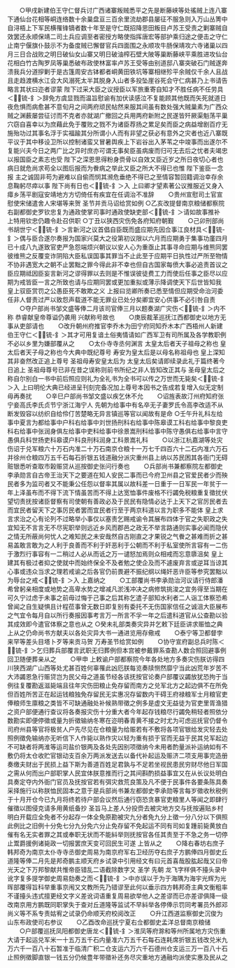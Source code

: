 <!-- { "loadSidebar": true } -->
　　○甲戌新建伯王守仁督兵讨广西诸寨叛贼悉平之先是断藤峡等处徭贼上连八寨下通仙台花相等峒连络数十余巢盘亘三百余里流劫郡县屡征不服急则入万山丛箐中自浔梧上下军民横罹锋镝者数十年至是守仁既招降思田叛目卢苏王受责之剿寨贼自效罢还永顺保靖二司土兵应调至者密授方略使指挥唐宏等部护乘归途之便击之守仁止南宁偃旗仆鼓示不为备度贼已懈督官兵四面围之永顺攻牛肠保靖攻六寺诸巢以四月三日合战败之明日破仙女山寨又明日破油榨石壁大陂等巢断藤峡平乘胜进攻仙台花相白竹古陶罗凤等巢悉破布政使林富率卢苏王受等由别道邸八寨突破石门贼遂奔溃我兵分道摉剿于是古篷周安古钵都者峒黄田铁坑等寨相继殄平余贼仅千余人且战且走趋渡横水江会大风溺死太半其脱身入山者多投坠崖谷死会守仁病甚乃上书请告略言其状曰迩者谬蒙  陛下过采大臣之议授臣以军旅重寄自知才不胜任病不任劳具＜锍-釒＞辞免方虞显戮而温旨慰谕有加伏读感泣不复能顾其他既而矢死就道日夜危惧而病愈甚不意旬月之间两府顽民帖然来服其间虽有数处强大贼巢素为广西众贼之渊薮屡尝征讨而不克者亦就湖广撤回之兵用两府新附之民遂皆歼厥渠魁荡平巢穴窃自喜幸以为庶藉此免于覆败之戮不为诸臣荐扬之累足矣而臣之病益增剧百疗无施殆功过其事名浮于实福踰其分所谓小人而有非望之获必有意外之灾者也近八寨既平议于其中移设卫所以控制诸蛮又冒暑舆疾上下岩谷出入茅苇之中竣事而出遂尔不复能兴夫今日之两广比之异时庶亦可谓无事矣臣虽病废而归可无去后之忧者夫竭忠以报国臣之素志也受  陛下之深恩思得粉身赍骨以自效又臣近岁之所日夜切心者也病日就危尚求苟全以图后报而为餋病之举此又臣之所大不得已也惟  陛下鉴臣一念报  主之诚固非苟为避难以自偷而悯其濒危垂绝不得已之至情容暂回籍调治幸存余息鞠躬尽瘁以事  陛下尚有日也＜锍-釒＞入  上曰卿才望素著公议推服近又身入瘴乡荡平剧寇安靖地方方切倚任有疾宜在任调治不准辞
　　○贵州宣慰司土官宣慰使宋储遣舍人宋堪等来贺  圣节并贡马诏给赏如例
○乙亥改提督南京粮储都察院右副都御史罗钦忠复为通政使掌司事时通政使缺吏部＜锍-釒＞请如故事推补  上特用钦忠仍趣令赴召供职
○丁丑以狭西灾伤免各府知府朝觐
　　○己卯刑部尚书胡世宁＜锍-釒＞言新河之议首倡自臣既而盛应期先因佥事江良材具＜锍-釒＞偶与臣合遂尔奏报为国家兴莫大之役第初议限以六月而应期勇于集事功廑四月已十成八九遂致官吏严急怨端烦兴朝议以安人心为重亟止其事寻命应期与维熊同罢彼维熊之反覆变诈阴陷大臣私误国事其罪当不止此至于应期平日执性过严所至物情不协非遇宽大之朝不止罢黜之罪今得此非不幸也但自古国家每偾大事必追责首议之臣应期祗因臣妄言新河之谬得罪以去则是不惟误彼徒费工力而使后任事之臣尽以应期为戒皆臣一言之所致也请与应期同罢或更加重拟或薄示降调使天下后世皆知我  皇上驭臣赏罚之公愚臣死不敢欺之义  上报曰览卿所奏已悉至情但应期受命治河委任非人督责过严以致怨声载道不能无罪业已处分矣卿宜安心供事不必引咎自责
　　○夺户部尚书邹文盛等俸二月该司官俸三月以题奏湖广灾伤＜锍-釒＞内不称  恭睿献皇帝尊谥仍袭用  兴献称号故也
　　○庚辰裁革巡抚江西都御史以地方无事从吏部请也
　　○改升朝州府推官李乔木为田宁府同知乔木本广西梧州人新建伯王守仁＜锍-釒＞其才可用复谙土俗夷情请如广西军卫有司所属及各学教职例不必以乡里为嫌部覆从之
　　○太仆寺寺丞何渊言  太皇太后者天子祖母之称也  皇太后者天子母之称也今大典中既纪尊号  寿安为皇太后是以母名称祖母也  皇上深知其非奋然改正追上尊号  圣祖母寿安皇太后为  太皇太后矣请即续录此礼于篇终著今日追上  圣祖母尊号已非在昔之误称则前书所纪之非人皆知改正其与  圣母皇太后之称自尔别白一书中前后照应则礼为全礼书为全书可以传之万世而无毙矣＜锍-釒＞入  上曰明伦大典已经进呈刊刻完备况加上尊号本因书之告成若复增入似无定制毋再奏扰
　　○辛巳户部尚书邹文盛以疾乞休不允
　　○诏旌表故汀州府知府张宁妾高氏李氏贞节宁浙江海宁人  先朝为给事中有名卒无子妻罗氏令高李改适不从断发毁容以纺织自给伶仃苦楚略无异言镇巡等官以闻故有是命
○壬午升礼科左给事中夏言为都给事中户科右给事中刘世扬刑科右给事中陈皋谟工科右给事中黎良吏科右给事中张润身俱左给事中吏科给事中徐景嵩刑科给事中陈守愚俱右给事中言守愚俱兵科世扬吏科皋谟户科良刑科润身工科景嵩礼科
　　○以浙江杭嘉湖等处灾伤诏于兑军粮六十万石内准二十万石南京仓粮十一万七千四百六十二石内准六万石并徐州仓粮四万五千石每石折银五钱道融分派灾重州县上纳以苏民困其各衙门无碍赃银悉听查取市榖赈贷从巡按御史张问行奏也
　　○兵部尚书兼都察院左都御史李承勋言自古帝王治天下之要道在知人安民二事而已今府卫州县之官爱民者少而殃民者多为监司者又不能秉公任怨以督率其属以故科差一日重于一日军民一年贫于一年上泽虽布而不得下流下情虽苦而不得上达宽恤事件废格不行蠲免税粮重复徵扰伏望切责抚按诸臣督察有司使朝有善政必及于民民有隐情必达于上天下之官厉民者去而宜民者留天下之事厉民者罢而宜民者行至于两京科道以言为职多不能体  皇上求言求治之心有论列不过略举小事仅以塞责乞赐戒谕令其展布四体于官之失职政之失宜知无不言言无不尽宪职举则远近乡风而郡邑之政无不举言路通则实事必闻而隐伏之情无所蔽尚何忧人之难知民之未安哉然自古刚直之才果锐之气餋之甚难而折之甚易盖敢言敢为之人利于良善而不利于奸恶利于公朝而不利于私室使所言容有一二伤于激烈行事容有一二稍过人必从而诋之万一谴怒加焉则众相戒而忘意隳沮矣  皇上建其有极过者抑之使就中而始终保全不及者勉之使企及而不遽废弃言或逆耳当谅其心事或违众当求之理若戒谕之后各官仍前畏避不振纪纲以绳奸恶许臣等参究罢黜以为辱台之戒＜锍-釒＞入  上嘉纳之
　　○工部覆尚书李承勋治河议请行侍郎潘希曾躬亲相度或地势之高卑水势之增减凡淤浅冲决之病修筑挑浚之宜务得至当期在可久宁过虑于未事之前毋过悔于己事之后其称乞遣子部知水利者二人诣工体察恐希曾闻之自生疑惧且计程莅事曾无数日即复别有委托不无伤国家信任之诚沮大臣展布之气宜令每月自以所行奏报因事考言万一所言不孚一年之后遣科道官从公查勘以验其成效即今遣官体察之意也从之
○癸未礼部类奏灾异并乞敕下廷臣讲求赈恤之典  上从之仍命尚书方献夫以各处灾异大书一通进览用存儆戒
　　○泰宁等卫都督孛来罕等差头目塔卜歹等来贡马贺  万寿圣节给赏如例
　　○协守宣府副总兵时陈＜锍-釒＞乞归葬兵部覆言武职无归葬例但本宫被参戴罪系查勘人数合照回避事例回卫随便葬亲从之
　　○甲申  上敕谕户部都察院今年各处地方多奏灾伤朕访得四川狭西湖广山西等处尤甚百姓何辜罹此凶厄朕每览奏牍恻然靡宁当此凶荒年岁苦不大沛蠲恩急行赈贷岂为民父母之道虽节经各该抚按官论奏户部覆议蠲放犹恐拘于当例往复覆勘返滋毙端且往年灾伤田粮止免存留而南方之兑军北方之起边俱不在所免但百姓所苦正在起运钱粮独免存留民无实惠况存留数内干碍王府禄粮军士月粮官吏俸粮师生廪粮之类皆不可缺通融处补候熟带徵之例多是虚文无益徒为官吏里胥渔猎之资户部便通行查议将各奏报灾伤十分重大者今年起存钱粮尽行蠲免稍轻者照依分数勘实即便停徵或量为折徵输纳冬寒在迩明春青黄不接之时尤为可虑巡抚官仍督令司府州县等官将极贫人户先尽见在仓粮量为给赈若有不敷将各项官银给发灾轻去处照例徵免输纳亦无听信下人作毙以熟作灾以轻为重有损于官而无益于民其兑军起边不可缺者将两淮等运司盐价银两及各处先因别项徵纳今未用者酌量派补运纳如有不敷仍将太仓收贮官银动支百余万两派发送去以备代补起运及赈济二项支用事完造册奏缴夫财出于民损上益下斯为善道百姓足君孰与不足若坐视民患民穷财尽他日军国之需从何而出户部职掌人民宜体朕意推而行之其间斟酌损益事宜又在从长议处明白具奏定夺内外衙门官员及抚按官若有弭灾救荒良策及凡不便于民事件各要条陈具奏采择施行以称朕恤民固本之意于是兵部尚书兼左都御史李承勋等言每岁徵收秋税例于十月开仓今已九月将终若待户部会议然后通行窃恐贪暴官吏粮里人等闻之即肆行催徵以图侵克请多用黄纸备抄  圣旨马上差人分投赍去被灾地方交与抚按遍贴乡村明白开载应全免者不分起存一体全免原勘被灾九分者免九分上徵一分八分以下俱照此例比之旧例十分免七分九分免六分止免存留不免起运不同有司如复踵前毙黄放白催有名无实者罪之其或奉职无状而不能紏举则抚按官各任其责至于不急之务一切停止鬻爵援例诸毙政一切报罢庶天变可回民生可遂  上皆从之
　　○降右春坊右庶子韩邦奇为南京太仆寺寺丞御史周易为南京府军右卫经历夺右庶子方鹏俸四月御史丘道隆等俸二月先是邦奇鹏主顺天府乡试录中引用经文有曰元首喜哉股肱起哉又曰帝光天之下万邦黎献共惟帝臣错乱二语截除数字又  圣学  先朝  龙飞字样俱不擡头录中讹字复多提学御史周易劾奏之而＜锍-釒＞中亦误以于为于海隅为海宇光辉为光晖部覆得旨科举重事京闱又文教所先乃错谬至此何以垂示四方韩邦奇主典文衡粗率不谨擡头违式擅更经文字义差讹词语重复周易欲举他人之差谬而已亦差谬俱降一级改南京用方鹏既同职掌失于查对丘道隆等监试不早紏举各停俸示罚同考署员外郎邓尚义等不系专责姑宥之试录仍命顺天府校阅改正
　　○升江西道监察御史沉俊为山东布政使司右参议
　　○乙酉改命巡抚宁夏右佥都御史孟洋总督南京粮储
　　○户部覆巡抚凤阳都御史唐龙＜锍-釒＞淮凤等府滁和等州所属地方灾伤重大请于起运兑军米一十五万五千石内量准六万五千石每石连耗席折银五钱改兑米九万六千一百八十石暂准于临清广积二仓支运六万六千石德州仓支运三万一百八十石止照例徵脚直银一钱五分仍候豊年带徵补还务尽灾重地方通融均派使实惠及民从之

